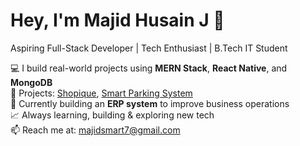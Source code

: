 # Hey, I'm Majid Husain J 👋  
Aspiring Full-Stack Developer | Tech Enthusiast | B.Tech IT Student

💻 I build real-world projects using **MERN Stack**, **React Native**, and **MongoDB**  
🚀 Projects: [Shopique](https://shopique-iota.vercel.app), [Smart Parking System](https://namma-spot.vercel.app)  
🎯 Currently building an **ERP system** to improve business operations  
📈 Always learning, building & exploring new tech  
📫 Reach me at: [majidsmart7@gmail.com](mailto:majidsmart7@gmail.com)
